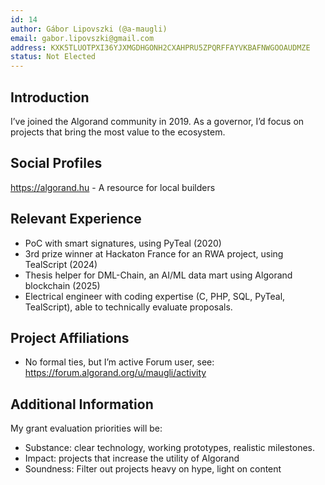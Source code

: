 ```yaml
---
id: 14
author: Gábor Lipovszki (@a-maugli)
email: gabor.lipovszki@gmail.com
address: KXK5TLUOTPXI36YJXMGDHGONH2CXAHPRU5ZPQRFFAYVKBAFNWGOOAUDMZE
status: Not Elected
---
```


## Introduction

I’ve joined the Algorand community in 2019. As a governor, I’d focus 
on projects that bring the most value to the ecosystem.

## Social Profiles

https://algorand.hu - A resource for local builders

## Relevant Experience

- PoC with smart signatures, using PyTeal (2020)
- 3rd prize winner at Hackaton France for an RWA project, using TealScript (2024)
- Thesis helper for DML-Chain, an AI/ML data mart using Algorand blockchain (2025)
- Electrical engineer with coding expertise (C, PHP, SQL, PyTeal, TealScript), able to technically evaluate proposals.

## Project Affiliations

- No formal ties, but I’m active Forum user, see: https://forum.algorand.org/u/maugli/activity

## Additional Information

My grant evaluation priorities will be:
- Substance: clear technology, working prototypes, realistic milestones.
- Impact: projects that increase the utility of Algorand
- Soundness: Filter out projects heavy on hype, light on content